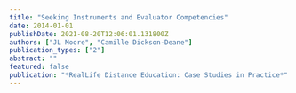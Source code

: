 ```yaml
---
title: "Seeking Instruments and Evaluator Competencies"
date: 2014-01-01
publishDate: 2021-08-20T12:06:01.131800Z
authors: ["JL Moore", "Camille Dickson-Deane"]
publication_types: ["2"]
abstract: ""
featured: false
publication: "*RealLife Distance Education: Case Studies in Practice*"
---
```


